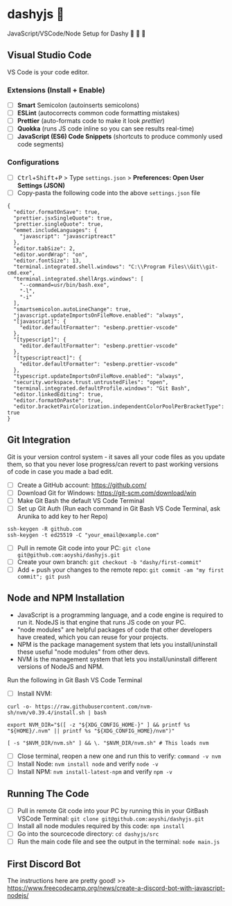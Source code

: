 # dashyjs :purple_heart:

JavaScript/VSCode/Node Setup for Dashy :purple_heart: :purple_heart: :purple_heart:

## Visual Studio Code

VS Code is your code editor.

### Extensions (Install + Enable)

- [ ] **Smart** Semicolon (autoinserts semicolons)
- [ ] **ESLint** (autocorrects common code formatting mistakes)
- [ ] **Prettier** (auto-formats code to make it look _prettier_)
- [ ] **Quokka** (runs JS code inline so you can see results real-time)
- [ ] **JavaScript (ES6) Code Snippets** (shortcuts to produce commonly used code segments)

### Configurations

- [ ] <kbd>Ctrl</kbd>+<kbd>Shift</kbd>+<kbd>P</kbd> > Type `settings.json` > **Preferences: Open User Settings (JSON)**
- [ ] Copy-pasta the following code into the above `settings.json` file

```
{
  "editor.formatOnSave": true,
  "prettier.jsxSingleQuote": true,
  "prettier.singleQuote": true,
  "emmet.includeLanguages": {
    "javascript": "javascriptreact"
  },
  "editor.tabSize": 2,
  "editor.wordWrap": "on",
  "editor.fontSize": 13,
  "terminal.integrated.shell.windows": "C:\\Program Files\\Git\\git-cmd.exe",
  "terminal.integrated.shellArgs.windows": [
    "--command=usr/bin/bash.exe",
    "-l",
    "-i"
  ],
  "smartsemicolon.autoLineChange": true,
  "javascript.updateImportsOnFileMove.enabled": "always",
  "[javascript]": {
    "editor.defaultFormatter": "esbenp.prettier-vscode"
  },
  "[typescript]": {
    "editor.defaultFormatter": "esbenp.prettier-vscode"
  },
  "[typescriptreact]": {
    "editor.defaultFormatter": "esbenp.prettier-vscode"
  },
  "typescript.updateImportsOnFileMove.enabled": "always",
  "security.workspace.trust.untrustedFiles": "open",
  "terminal.integrated.defaultProfile.windows": "Git Bash",
  "editor.linkedEditing": true,
  "editor.formatOnPaste": true,
  "editor.bracketPairColorization.independentColorPoolPerBracketType": true
}
```

## Git Integration

Git is your version control system - it saves all your code files as you update them, so that you never lose progress/can revert to past working versions of code in case you made a bad edit.

- [ ] Create a GitHub account: https://github.com/
- [ ] Download Git for Windows: https://git-scm.com/download/win
- [ ] Make Git Bash the default VS Code Terminal
- [ ] Set up Git Auth (Run each command in Git Bash VS Code Terminal, ask Arunika to add key to her Repo)

```
ssh-keygen -R github.com
ssh-keygen -t ed25519 -C "your_email@example.com"
```

- [ ] Pull in remote Git code into your PC: `git clone git@github.com:aoyshi/dashyjs.git`
- [ ] Create your own branch: `git checkout -b "dashy/first-commit"`
- [ ] Add + push your changes to the remote repo: `git commit -am "my first commit"; git push`

## Node and NPM Installation

- JavaScript is a programming language, and a code engine is required to run it. NodeJS is that engine that runs JS code on your PC.
- "node modules" are helpful packages of code that other developers have created, which you can reuse for your projects.
- NPM is the package management system that lets you install/uninstall these useful "node modules" from other devs.
- NVM is the management system that lets you install/uninstall different versions of NodeJS and NPM.

Run the following in Git Bash VS Code Terminal

- [ ] Install NVM:

```
curl -o- https://raw.githubusercontent.com/nvm-sh/nvm/v0.39.4/install.sh | bash

export NVM_DIR="$([ -z "${XDG_CONFIG_HOME-}" ] && printf %s "${HOME}/.nvm" || printf %s "${XDG_CONFIG_HOME}/nvm")"

[ -s "$NVM_DIR/nvm.sh" ] && \. "$NVM_DIR/nvm.sh" # This loads nvm
```

- [ ] Close terminal, reopen a new one and run this to verify: `command -v nvm`
- [ ] Install Node: `nvm install node` and verify `node -v`
- [ ] Install NPM: `nvm install-latest-npm` and verify `npm -v`

## Running The Code

- [ ] Pull in remote Git code into your PC by running this in your GitBash VSCode Terminal: `git clone git@github.com:aoyshi/dashyjs.git`
- [ ] Install all node modules required by this code: `npm install`
- [ ] Go into the sourcecode directory: `cd dashyjs/src`
- [ ] Run the main code file and see the output in the terminal: `node main.js`

## First Discord Bot

The instructions here are pretty good! >> https://www.freecodecamp.org/news/create-a-discord-bot-with-javascript-nodejs/
